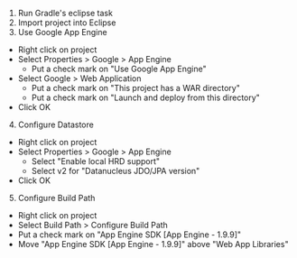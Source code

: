 1. Run Gradle's eclipse task
2. Import project into Eclipse
3. Use Google App Engine
  * Right click on project
  * Select Properties > Google > App Engine
    * Put a check mark on "Use Google App Engine"
  * Select Google > Web Application
    * Put a check mark on "This project has a WAR directory"
    * Put a check mark on "Launch and deploy from this directory"
  * Click OK
4. Configure Datastore
  * Right click on project
  * Select Properties > Google > App Engine
    * Select "Enable local HRD support"
    * Select v2 for "Datanucleus JDO/JPA version"
  * Click OK
5. Configure Build Path
  * Right click on project
  * Select Build Path > Configure Build Path
  * Put a check mark on "App Engine SDK [App Engine - 1.9.9]"
  * Move "App Engine SDK [App Engine - 1.9.9]" above "Web App Libraries"
